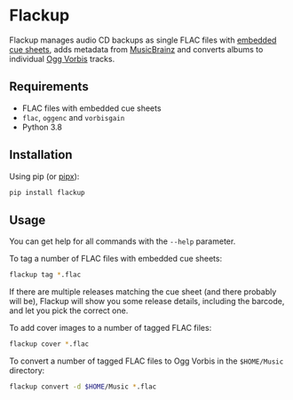 # Flackup

Flackup manages audio CD backups as single FLAC files with [embedded cue
sheets][cuesheet], adds metadata from [MusicBrainz][] and converts albums to
individual [Ogg Vorbis][] tracks.

[cuesheet]: https://xiph.org/flac/documentation_tools_flac.html#encoding_options
[musicbrainz]: https://musicbrainz.org/
[ogg vorbis]: https://xiph.org/vorbis/

## Requirements

- FLAC files with embedded cue sheets
- `flac`, `oggenc` and `vorbisgain`
- Python 3.8

## Installation

Using pip (or [pipx][]):

```bash
pip install flackup
```

[pipx]: https://pypa.github.io/pipx/

## Usage

You can get help for all commands with the `--help` parameter.

To tag a number of FLAC files with embedded cue sheets:

```bash
flackup tag *.flac
```

If there are multiple releases matching the cue sheet (and there probably will
be), Flackup will show you some release details, including the barcode, and let
you pick the correct one.

To add cover images to a number of tagged FLAC files:

```bash
flackup cover *.flac
```

To convert a number of tagged FLAC files to Ogg Vorbis in the `$HOME/Music`
directory:

```bash
flackup convert -d $HOME/Music *.flac
```
